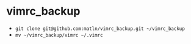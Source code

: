 # vimrc_backup

* `git clone git@github.com:matln/vimrc_backup.git ~/vimrc_backup`
* `mv ~/vimrc_backup/vimrc ~/.vimrc`
